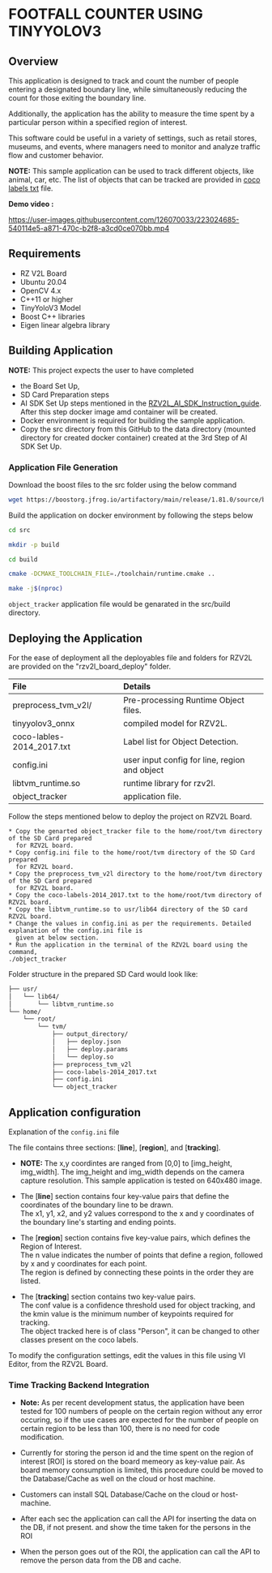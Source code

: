 # FOOTFALL COUNTER USING TINYYOLOV3

## Overview
This application is designed to track and count the number of people entering a designated boundary line,
while simultaneously reducing the count for those exiting the boundary line.

Additionally, the application 
has the ability to measure the time spent by a particular person within a specified region of interest.

This software could be useful in a variety of settings, such as retail stores, museums, and events,
where managers need to monitor and analyze traffic flow and customer behavior.

**NOTE:** This sample application can be used to track different objects, like animal, car, etc. The list of objects that can be tracked are provided in [coco labels txt](./rzv2l_board_deploy/coco-labels-2014_2017.txt) file. 

**Demo video :** 



https://user-images.githubusercontent.com/126070033/223024685-540114e5-a871-470c-b2f8-a3cd0ce070bb.mp4



## Requirements

- RZ V2L Board
- Ubuntu 20.04
- OpenCV 4.x
- C++11 or higher
- TinyYoloV3 Model
- Boost C++ libraries
- Eigen linear algebra library


## Building Application

**NOTE:** This project expects the user to have completed 
- the Board Set Up, 
- SD Card Preparation steps 
- AI SDK Set Up steps mentioned in the [RZV2L_AI_SDK_Instruction_guide](). After this step docker image amd container will be created. 
- Docker environment is required for building the sample application. 
- Copy the src directory from this GitHub to the data directory (mounted directory for created docker container) created at the 3rd Step of AI SDK Set Up.

### Application File Generation

Download the boost files to the src folder using the below command

```sh
wget https://boostorg.jfrog.io/artifactory/main/release/1.81.0/source/boost_1_81_0.tar.bz2
```
Build the application on docker environment by following the steps below
```sh
cd src
```
```sh
mkdir -p build
```
```sh
cd build
```
```sh
cmake -DCMAKE_TOOLCHAIN_FILE=./toolchain/runtime.cmake ..
```
```sh
make -j$(nproc)
```
`object_tracker` application file would be genarated in the src/build directory.


## Deploying the Application

For the ease of deployment all the deployables file and folders for RZV2L are provided on the "rzv2l_board_deploy" folder.

|File | Details |
|:---|:---|
|preprocess_tvm_v2l/ | Pre-processing Runtime Object files. |
|tinyyolov3_onnx | compiled model for RZV2L.|
|coco-lables-2014_2017.txt | Label list for Object Detection. |
|config.ini | user input config for line, region and object |
|libtvm_runtime.so | runtime library for rzv2l. |
|object_tracker | application file. |


Follow the steps mentioned below to deploy the project on RZV2L Board. 

    * Copy the genarted object_tracker file to the home/root/tvm directory of the SD Card prepared
      for RZV2L board.
    * Copy config.ini file to the home/root/tvm directory of the SD Card prepared
      for RZV2L board.
    * Copy the preprocess_tvm_v2l directory to the home/root/tvm directory of the SD Card prepared
      for RZV2L board.
    * Copy the coco-labels-2014_2017.txt to the home/root/tvm directory of RZV2L board.
    * Copy the libtvm_runtime.so to usr/lib64 directory of the SD card RZV2L board.
    * Change the values in config.ini as per the requirements. Detailed explanation of the config.ini file is 
      given at below section.
    * Run the application in the terminal of the RZV2L board using the command,
	./object_tracker

Folder structure in the prepared SD Card would look like:
```sh
├── usr/
│   └── lib64/
│       └── libtvm_runtime.so
└── home/
    └── root/
        └── tvm/
            ├── output_directory/
            │   ├── deploy.json
            │   ├── deploy.params
            │   └── deploy.so
            ├── preprocess_tvm_v2l
            ├── coco-labels-2014_2017.txt
            ├── config.ini
            └── object_tracker

```

## Application configuration 

Explanation of the `config.ini` file 

The file contains three sections: [**line**], [**region**], and [**tracking**].

- **NOTE:** The x,y coordintes are ranged from [0,0] to [img_height, img_width]. The img_height and img_width depends on the camera capture resolution. This sample application is tested on 640x480 image.

- The [**line**] section contains four key-value pairs that define the coordinates of the boundary line to be drawn.\
The x1, y1, x2, and y2 values correspond to the x and y coordinates of the boundary line's
starting and ending points.

- The [**region**] section contains five key-value pairs, which defines the Region of Interest.\
The n value indicates the number of points that define a region, followed by x and y coordinates
for each point.\
The region is defined by connecting these points in the order they are listed.

- The [**tracking**] section contains two key-value pairs.\
The conf value is a confidence threshold used for object tracking, and the kmin value is the minimum number of keypoints required for tracking.\
The object tracked here is of class "Person", it can be changed to other classes present on the coco labels.


To modify the configuration settings, edit the values in this file using VI Editor, from the RZV2L Board.

### Time Tracking Backend Integration

- **Note:**  As per recent development status, the application have been tested for 100 numbers of people on the certain region without any error occuring, so if the use cases are expected for the number of people on certain region to be less than 100, there is no need for code modification.

- Currently for storing the person id and the time spent on the region of interest [ROI] is stored on the board memeory as key-value pair. As board memory consumption is limited, this procedure could be moved to the Database/Cache as well on the cloud or host machine.

- Customers can install SQL Database/Cache on the cloud or host-machine. 

- After each sec the application can call the API for inserting the data on the DB, if not present. and show the time taken for the persons in the ROI

- When the person goes out of the ROI, the application can call the API to remove the person data from the DB and cache.
